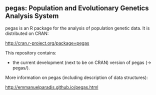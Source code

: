 ## pegas: Population and Evolutionary Genetics Analysis System

pegas is an R package for the analysis of population genetic data. It is distributed on CRAN:

http://cran.r-project.org/package=pegas

This repository contains:
- the current development (next to be on CRAN) version of pegas (-> pegas/).

More information on pegas (including description of data structures):

http://emmanuelparadis.github.io/pegas.html
